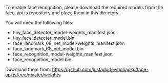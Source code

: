 To enable face recognition, please download the required models from the face-api.js repository and place them in this directory.

You will need the following files:
- tiny_face_detector_model-weights_manifest.json
- tiny_face_detector_model.bin
- face_landmark_68_net_model-weights_manifest.json
- face_landmark_68_net_model.bin
- face_recognition_model-weights_manifest.json
- face_recognition_model.bin

Download them from: https://github.com/justadudewhohacks/face-api.js/tree/master/weights
